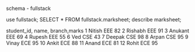 schema - fullstack

use fullstack;
SELECT * FROM fullstack.marksheet;
describe marksheet;

student_id, name, branch,marks
1	Nitish	EEE	82
2	Rishabh	EEE	91
3	Anukant	EEE	69
4	Rupesh	EEE	55
6	Ved	CSE	43
7	Deepak	CSE	98
8	Arpan	CSE	95
9	Vinay	ECE	95
10	Ankit	ECE	88
11	Anand	ECE	81
12	Rohit	ECE	95
			

